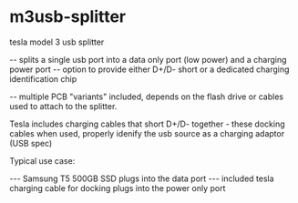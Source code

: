# m3usb-splitter

tesla model 3 usb splitter

 -- splits a single usb port into a data only port (low power) and a charging power port
 -- option to provide either D+/D- short or a dedicated charging identification chip
 
 -- multiple PCB "variants" included, depends on the flash drive or cables used to attach to the splitter.
 
 
Tesla includes charging cables that short D+/D- together - these docking cables when used, properly idenify the usb source as a charging adaptor (USB spec)
 
 
Typical use case:

--- Samsung T5 500GB SSD plugs into the data port
--- included tesla charging cable for docking plugs into the power only port
